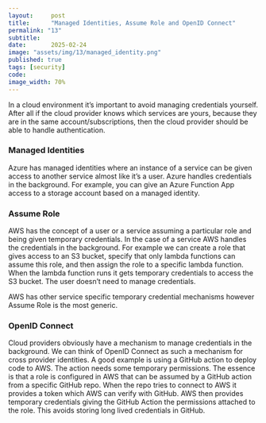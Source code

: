```yaml
---
layout:     post
title:      "Managed Identities, Assume Role and OpenID Connect"
permalink: "13"
subtitle:   
date:       2025-02-24
image: "assets/img/13/managed_identity.png"
published: true
tags: [security]
code: 
image_width: 70%
---
```

 
In a cloud environment it’s important to avoid managing credentials yourself. After all if the cloud provider knows which services are yours, because they are in the same account/subscriptions, then the cloud provider should be able to handle authentication. 

### Managed Identities

Azure has managed identities where an instance of a service can be given access to another service almost like it’s a user. Azure handles credentials in the background. For example, you can give an Azure Function App access to a storage account based on a managed identity. 

### Assume Role
AWS has the concept of a user or a service assuming a particular role and being given temporary credentials. In the case of a service AWS handles the credentials in the background. For example we can create a role that gives access to an S3 bucket, specify that only lambda functions can assume this role, and then assign the role to a specific lambda function. When the lambda function runs it gets temporary credentials to access the S3 bucket. The user doesn’t need to manage credentials. 

AWS has  other service specific temporary credential mechanisms however Assume Role is the most generic. 

### OpenID Connect 
Cloud providers obviously have a mechanism to manage credentials in the background. We can think of OpenID Connect as such a mechanism for cross provider identities. A good example is using a GitHub action to deploy code to AWS. The action needs some temporary permissions. The essence is that a role is configured in AWS that can be assumed by a GitHub action from a specific GitHub repo. When the repo tries to connect to AWS it provides a token which AWS can verify with GitHub. AWS then provides temporary credentials giving the GitHub Action the permissions attached to the role. This avoids storing long lived credentials in GitHub. 
